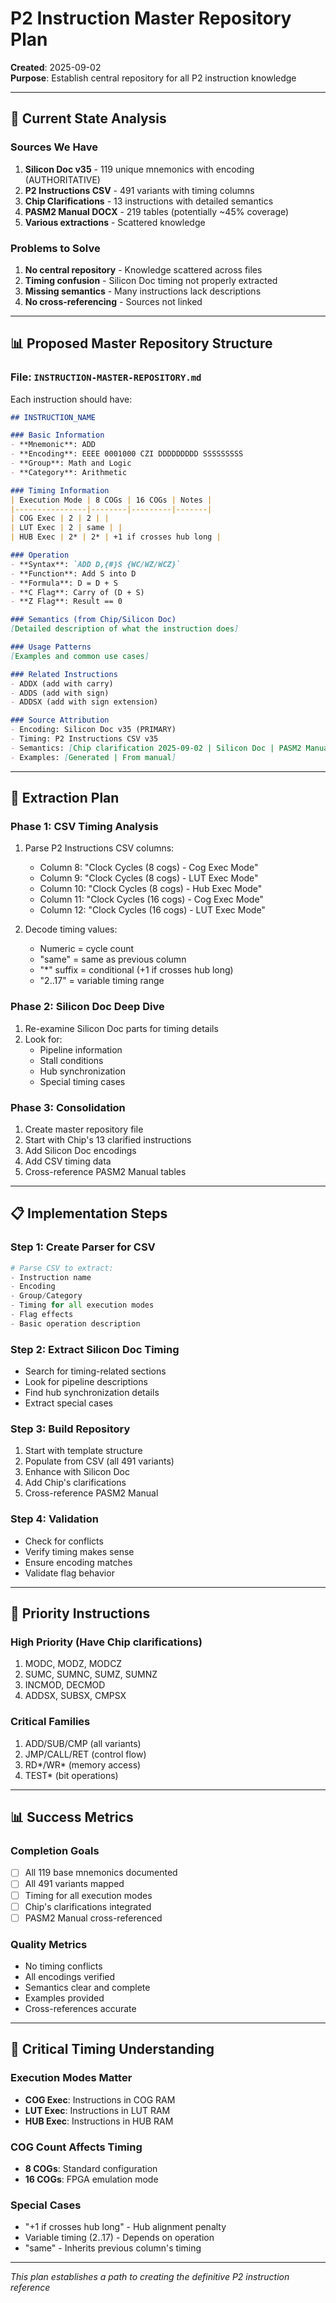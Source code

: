# P2 Instruction Master Repository Plan

**Created**: 2025-09-02  
**Purpose**: Establish central repository for all P2 instruction knowledge

---

## 🎯 Current State Analysis

### Sources We Have
1. **Silicon Doc v35** - 119 unique mnemonics with encoding (AUTHORITATIVE)
2. **P2 Instructions CSV** - 491 variants with timing columns
3. **Chip Clarifications** - 13 instructions with detailed semantics
4. **PASM2 Manual DOCX** - 219 tables (potentially ~45% coverage)
5. **Various extractions** - Scattered knowledge

### Problems to Solve
1. **No central repository** - Knowledge scattered across files
2. **Timing confusion** - Silicon Doc timing not properly extracted
3. **Missing semantics** - Many instructions lack descriptions
4. **No cross-referencing** - Sources not linked

---

## 📊 Proposed Master Repository Structure

### File: `INSTRUCTION-MASTER-REPOSITORY.md`

Each instruction should have:
```markdown
## INSTRUCTION_NAME

### Basic Information
- **Mnemonic**: ADD
- **Encoding**: EEEE 0001000 CZI DDDDDDDDD SSSSSSSSS
- **Group**: Math and Logic
- **Category**: Arithmetic

### Timing Information
| Execution Mode | 8 COGs | 16 COGs | Notes |
|----------------|--------|---------|-------|
| COG Exec | 2 | 2 | |
| LUT Exec | 2 | same | |
| HUB Exec | 2* | 2* | +1 if crosses hub long |

### Operation
- **Syntax**: `ADD D,{#}S {WC/WZ/WCZ}`
- **Function**: Add S into D
- **Formula**: D = D + S
- **C Flag**: Carry of (D + S)
- **Z Flag**: Result == 0

### Semantics (from Chip/Silicon Doc)
[Detailed description of what the instruction does]

### Usage Patterns
[Examples and common use cases]

### Related Instructions
- ADDX (add with carry)
- ADDS (add with sign)
- ADDSX (add with sign extension)

### Source Attribution
- Encoding: Silicon Doc v35 (PRIMARY)
- Timing: P2 Instructions CSV v35
- Semantics: [Chip clarification 2025-09-02 | Silicon Doc | PASM2 Manual]
- Examples: [Generated | From manual]
```

---

## 🔄 Extraction Plan

### Phase 1: CSV Timing Analysis
1. Parse P2 Instructions CSV columns:
   - Column 8: "Clock Cycles (8 cogs) - Cog Exec Mode"
   - Column 9: "Clock Cycles (8 cogs) - LUT Exec Mode"
   - Column 10: "Clock Cycles (8 cogs) - Hub Exec Mode"
   - Column 11: "Clock Cycles (16 cogs) - Cog Exec Mode"
   - Column 12: "Clock Cycles (16 cogs) - LUT Exec Mode"

2. Decode timing values:
   - Numeric = cycle count
   - "same" = same as previous column
   - "*" suffix = conditional (+1 if crosses hub long)
   - "2..17" = variable timing range

### Phase 2: Silicon Doc Deep Dive
1. Re-examine Silicon Doc parts for timing details
2. Look for:
   - Pipeline information
   - Stall conditions
   - Hub synchronization
   - Special timing cases

### Phase 3: Consolidation
1. Create master repository file
2. Start with Chip's 13 clarified instructions
3. Add Silicon Doc encodings
4. Add CSV timing data
5. Cross-reference PASM2 Manual tables

---

## 📋 Implementation Steps

### Step 1: Create Parser for CSV
```python
# Parse CSV to extract:
- Instruction name
- Encoding
- Group/Category
- Timing for all execution modes
- Flag effects
- Basic operation description
```

### Step 2: Extract Silicon Doc Timing
- Search for timing-related sections
- Look for pipeline descriptions
- Find hub synchronization details
- Extract special cases

### Step 3: Build Repository
1. Start with template structure
2. Populate from CSV (all 491 variants)
3. Enhance with Silicon Doc
4. Add Chip's clarifications
5. Cross-reference PASM2 Manual

### Step 4: Validation
- Check for conflicts
- Verify timing makes sense
- Ensure encoding matches
- Validate flag behavior

---

## 🎯 Priority Instructions

### High Priority (Have Chip clarifications)
1. MODC, MODZ, MODCZ
2. SUMC, SUMNC, SUMZ, SUMNZ
3. INCMOD, DECMOD
4. ADDSX, SUBSX, CMPSX

### Critical Families
1. ADD/SUB/CMP (all variants)
2. JMP/CALL/RET (control flow)
3. RD*/WR* (memory access)
4. TEST* (bit operations)

---

## 📊 Success Metrics

### Completion Goals
- [ ] All 119 base mnemonics documented
- [ ] All 491 variants mapped
- [ ] Timing for all execution modes
- [ ] Chip's clarifications integrated
- [ ] PASM2 Manual cross-referenced

### Quality Metrics
- No timing conflicts
- All encodings verified
- Semantics clear and complete
- Examples provided
- Cross-references accurate

---

## 🔴 Critical Timing Understanding

### Execution Modes Matter
- **COG Exec**: Instructions in COG RAM
- **LUT Exec**: Instructions in LUT RAM
- **HUB Exec**: Instructions in HUB RAM

### COG Count Affects Timing
- **8 COGs**: Standard configuration
- **16 COGs**: FPGA emulation mode

### Special Cases
- "+1 if crosses hub long" - Hub alignment penalty
- Variable timing (2..17) - Depends on operation
- "same" - Inherits previous column's timing

---

*This plan establishes a path to creating the definitive P2 instruction reference*